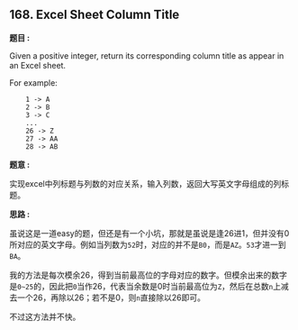 ## 168. Excel Sheet Column Title

**题目 :**

Given a positive integer, return its corresponding column title as appear in an Excel sheet.

For example:

```
    1 -> A
    2 -> B
    3 -> C
    ...
    26 -> Z
    27 -> AA
    28 -> AB 
```

**题意 :**

实现excel中列标题与列数的对应关系，输入列数，返回大写英文字母组成的列标题。

**思路 :**

虽说这是一道easy的题，但还是有一个小坑，那就是虽说是逢26进1，但并没有0所对应的英文字母。例如当列数为`52`时，对应的并不是`B0`，而是`AZ`。`53`才进一到`BA`。

我的方法是每次模余26，得到当前最高位的字母对应的数字。但模余出来的数字是`0~25`的，因此把`0`当作26，代表当余数是0时当前最高位为`Z`，然后在总数`n`上减去一个26，再除以26；若不是0，则`n`直接除以26即可。

不过这方法并不快。
